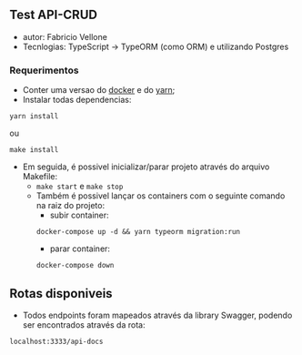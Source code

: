 ## Test API-CRUD
- autor: Fabricio Vellone
- Tecnlogias: TypeScript -> TypeORM (como ORM) e utilizando Postgres
### Requerimentos
- Conter uma versao do [docker](https://www.docker.com/get-started) e do [yarn](https://classic.yarnpkg.com/en/docs/install/#debian-stable);
- Instalar todas dependencias:
```
yarn install
```
ou
```
make install
```
- Em seguida, é possivel inicializar/parar projeto através do arquivo Makefile:
  - ```make start``` e ```make stop```
  - Também é possivel lançar os containers com o seguinte comando na raiz do projeto:
    - subir container:
    ```
    docker-compose up -d && yarn typeorm migration:run
    ```
    - parar container:
    ```
    docker-compose down
    ```


## Rotas disponiveis
- Todos endpoints foram mapeados através da library Swagger, podendo ser encontrados através da rota:
```
localhost:3333/api-docs
```
